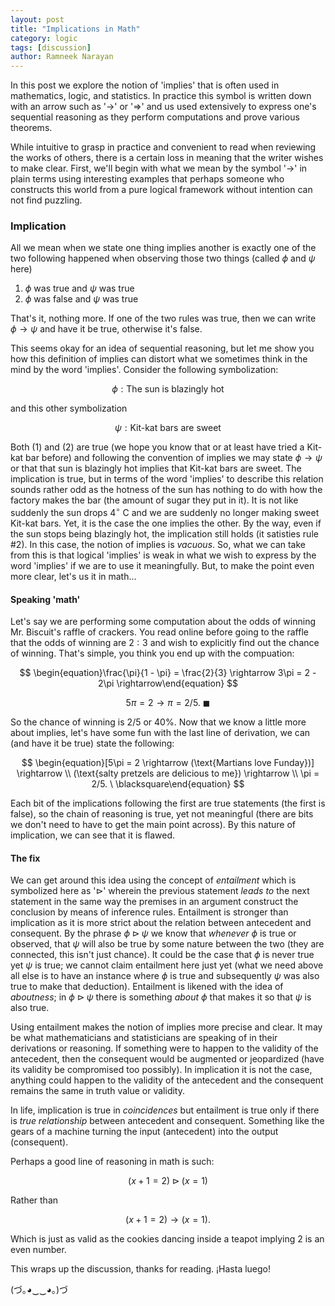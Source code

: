 ```yaml
---
layout: post
title: "Implications in Math"
category: logic
tags: [discussion]
author: Ramneek Narayan
---
```


In this post we explore the notion of 'implies' that is often used in mathematics, logic, and statistics. In practice this symbol is written down with an arrow such as '$\rightarrow$' or '$\Rightarrow$' and us used extensively to express one's sequential reasoning as they perform computations and prove various theorems.

While intuitive to grasp in practice and convenient to read when reviewing the works of others, there is a certain loss in meaning that the writer wishes to make clear. First, we'll begin with what we mean by the symbol '$\rightarrow$' in plain terms using interesting examples that perhaps someone who constructs this world from a pure logical framework without intention can not find puzzling.

### Implication

All we mean when we state one thing implies another is exactly one of the two following happened when observing those two things (called $\phi$ and $\psi$ here)

1. $\phi$ was true and $\psi$ was true
2. $\phi$ was false and $\psi$ was true

That's it, nothing more. If one of the two rules was true, then we can write $\phi \rightarrow \psi$ and have it be true, otherwise it's false.

This seems okay for an idea of sequential reasoning, but let me show you how this definition of implies can distort what we sometimes think in the mind by the word 'implies'. Consider the following symbolization:

$$
\begin{equation}\phi: \text{The sun is blazingly hot}\end{equation}
$$

and this other symbolization

$$
\begin{equation}\psi: \text{Kit-kat bars are sweet}\end{equation}
$$

Both $(1)$ and $(2)$ are true (we hope you know that or at least have tried a Kit-kat bar before) and following the convention of implies we may state $\phi \rightarrow \psi$ or that that sun is blazingly hot implies that Kit-kat bars are sweet. The implication is true, but in terms of the word 'implies' to describe this relation sounds rather odd as the hotness of the sun has nothing to do with how the factory makes the bar (the amount of sugar they put in it). It is not like suddenly the sun drops $4^\circ$ C and we are suddenly no longer making sweet Kit-kat bars. Yet, it is the case the one implies the other.  By the way, even if the sun stops being blazingly hot, the implication still holds (it satisties rule \#2). In this case, the notion of implies is *vacuous*. So, what we can take from this is that logical 'implies' is weak in what we wish to express by the word 'implies' if we are to use it meaningfully. But, to make the point even more clear, let's us it in math...

#### Speaking 'math'

Let's say we are performing some computation about the odds of winning Mr. Biscuit's raffle of crackers. You read online before going to the raffle that the odds of winning are $2:3$ and wish to explicitly find out the chance of winning. That's simple, you think you end up with the compuation:

$$
\begin{equation}\frac{\pi}{1 - \pi} = \frac{2}{3} \rightarrow 3\pi = 2 - 2\pi \rightarrow\end{equation}
$$

$$
\begin{equation}5\pi = 2 \rightarrow \pi = 2/5. \  \blacksquare\end{equation}
$$

So the chance of winning is $2/5$ or $40\%$. Now that we know a little more about implies, let's have some fun with the last line of derivation, we can (and have it be true) state the following:

$$
\begin{equation}[5\pi = 2 \rightarrow (\text{Martians love Funday})] \rightarrow \\ (\text{salty pretzels are delicious to me}) \rightarrow \\ \pi = 2/5. \ \blacksquare\end{equation}
$$

Each bit of the implications following the first are true statements (the first is false), so the chain of reasoning is true, yet not meaningful (there are bits we don't need to have to get the main point across). By this nature of implication, we can see that it is flawed.

#### The fix

We can get around this idea using the concept of *entailment* which is symbolized here as '$\triangleright$' wherein the previous statement *leads to* the next statement in the same way the premises in an argument construct the conclusion by means of inference rules. Entailment is stronger than implication as it is more strict about the relation between antecedent and consequent. By the phrase $\phi \triangleright \psi$ we know that *whenever* $\phi$ is true or observed, that $\psi$ will also be true by some nature between the two (they are connected, this isn't just chance). It could be the case that $\phi$ is never true yet $\psi$ is true; we cannot claim entailment here just yet (what we need above all else is to have an instance where $\phi$ is true and subsequently $\psi$ was also true to make that deduction). Entailment is likened with the idea of *aboutness*; in $\phi \triangleright \psi$ there is something *about* $\phi$ that makes it so that $\psi$ is also true.

Using entailment makes the notion of implies more precise and clear. It may be what mathematicians and statisticians are speaking of in their derivations or reasoning. If something were to happen to the validity of the antecedent, then the consequent would be augmented or jeopardized (have its validity be compromised too possibly). In implication it is not the case, anything could happen to the validity of the antecedent and the consequent remains the same in truth value or validity.

In life, implication is true in *coincidences* but entailment is true only if there is *true relationship* between antecedent and consequent. Something like the gears of a machine turning the input (antecedent) into the output (consequent).

Perhaps a good line of reasoning in math is such:

$$
\begin{equation}(x + 1 = 2 )\triangleright (x = 1)\end{equation}
$$

Rather than

$$
\begin{equation}(x + 1 = 2) \rightarrow (x = 1).\end{equation}
$$

Which is just as valid as the cookies dancing inside a teapot implying 2 is an even number.

This wraps up the discussion, thanks for reading.  ¡Hasta luego!

(づ｡◕‿‿◕｡)づ
